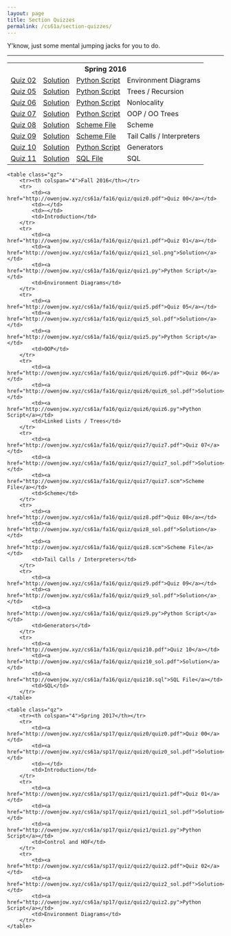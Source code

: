 ```yaml
---
layout: page
title: Section Quizzes
permalink: /cs61a/section-quizzes/
---
```


<p>
    Y'know, just some mental jumping jacks for you to do.
</p>

<hr class="overarching" />

<div>
    <table class="qz">
        <tr><th colspan="4">Spring 2016</th></tr>
        <tr>
            <td><a href="http://owenjow.xyz/cs61a/sp16/quiz/quiz2.pdf">Quiz 02</a></td>
            <td><a href="http://pythontutor.com/composingprograms.html#code=def+flip(pancake%29%3A%0A++++if+pancake+%3D%3D+'cakepan'%3A%0A++++++++return+'pancake'%0A++++elif+heat+!%3D+4%3A%0A++++++++return+'cakepan'%0A++++return+'flipped'%0A++++++++%0Adef+cook(pancake,+heat,+flip%29%3A%0A++++if+heat+//+10%3A%0A++++++++return+'burnt'%0A++++heat+%2B%3D+3%0A++++pancake+%3D+flip(pancake%29%0A++++%0A++++def+cook(pancake,+heat,+flip%29%3A%0A++++++++if+heat+%3E%3D+5%3A%0A++++++++++++return+'done'%0A++++++++heat+%2B%3D+1%0A++++++++pancake+%3D+flip(pancake%29%0A++++++++return+cook(pancake,+heat,+lambda+p%3A+flip(p%29%29%0A++++++++%0A++++return+cook(pancake,+heat,+lambda+p%3A+flip(p%29+%5C%0A++++++++++++if+heat+%25+2+%3D%3D+0+else+p%29%0A++++%0Apancake,+heat+%3D+'batter',+1%0Acook(pancake,+heat,+flip%29&mode=display&origin=composingprograms.js&cumulative=true&py=3&rawInputLstJSON=%5B%5D&curInstr=33">Solution</a></td>
            <td><a href="http://owenjow.xyz/cs61a/sp16/quiz/quiz2.py">Python Script</a></td>
            <td>Environment Diagrams</td>
        </tr>
        <tr>
            <td><a href="http://owenjow.xyz/cs61a/sp16/quiz/quiz5.pdf">Quiz 05</a></td>
            <td><a href="http://owenjow.xyz/cs61a/sp16/quiz/quiz5_sol.pdf">Solution</a></td>
            <td><a href="http://owenjow.xyz/cs61a/sp16/quiz/quiz5.py">Python Script</a></td>
            <td>Trees / Recursion</td>
        </tr>
        <tr>
            <td><a href="http://owenjow.xyz/cs61a/sp16/quiz/quiz6.pdf">Quiz 06</a></td>
            <td><a href="http://pythontutor.com/composingprograms.html#code=def+red(orange,+yellow,+green%29%3A%0A++++def+blue(%29%3A%0A++++++++if+1+%3E+2%3A%0A++++++++++++nonlocal+orange+%23+this+does+get+executed%0A++++++++else%3A%0A++++++++++++nonlocal+yellow+%23+so+does+this!%0A++++++++%0A++++++++orange,+yellow+%3D+orange+%2B+yellow+*+3,+orange+*+4%0A++++++++green+%3D+lambda+indigo%3A+int(orange+**+0.5%29%0A++++++++%0A++++++++if+yellow+%3C+orange%3A%0A++++++++++++green+%3D+lambda+violet%3A+int(orange+**+2%29%0A++++++++%0A++++++++return+green(orange%29%0A++++return+blue%0A%0Agatsby+%3D+red(3,+2,+1%29(%29&mode=display&origin=composingprograms.js&cumulative=true&py=3&rawInputLstJSON=%5B%5D&curInstr=16">Solution</a></td>
            <td><a href="http://owenjow.xyz/cs61a/sp16/quiz/quiz6.py">Python Script</a></td>
            <td>Nonlocality</td>
        </tr>
        <tr>
            <td><a href="http://owenjow.xyz/cs61a/sp16/quiz/quiz7.pdf">Quiz 07</a></td>
            <td><a href="http://owenjow.xyz/cs61a/sp16/quiz/quiz7_sol.pdf">Solution</a></td>
            <td><a href="http://owenjow.xyz/cs61a/sp16/quiz/quiz7.py">Python Script</a></td>
            <td>OOP / OO Trees</td>
        </tr>
        <tr>
            <td><a href="http://owenjow.xyz/cs61a/sp16/quiz/quiz8.pdf">Quiz 08</a></td>
            <td><a href="http://owenjow.xyz/cs61a/sp16/quiz/quiz8_sol.pdf">Solution</a></td>
            <td><a href="http://owenjow.xyz/cs61a/sp16/quiz/quiz8.scm">Scheme File</a></td>
            <td>Scheme</td>
        </tr>
        <tr>
            <td><a href="http://owenjow.xyz/cs61a/sp16/quiz/quiz9.pdf">Quiz 09</a></td>
            <td><a href="http://owenjow.xyz/cs61a/sp16/quiz/quiz9_sol.pdf">Solution</a></td>
            <td><a href="http://owenjow.xyz/cs61a/sp16/quiz/quiz9.scm">Scheme File</a></td>
            <td>Tail Calls / Interpreters</td>
        </tr>
        <tr>
            <td><a href="http://owenjow.xyz/cs61a/sp16/quiz/quiz10.pdf">Quiz 10</a></td>
            <td><a href="http://owenjow.xyz/cs61a/sp16/quiz/quiz10_sol.pdf">Solution</a></td>
            <td><a href="http://owenjow.xyz/cs61a/sp16/quiz/quiz10.py">Python Script</a></td>
            <td>Generators</td>
        </tr>
        <tr>
            <td><a href="http://owenjow.xyz/cs61a/sp16/quiz/quiz11.pdf">Quiz 11</a></td>
            <td><a href="http://owenjow.xyz/cs61a/sp16/quiz/quiz11_sol.pdf">Solution</a></td>
            <td><a href="http://owenjow.xyz/cs61a/sp16/quiz/quiz11.sql">SQL File</a></td>
            <td>SQL</td>
        </tr>
    </table>
    
    <table class="qz">
        <tr><th colspan="4">Fall 2016</th></tr>
        <tr>
            <td><a href="http://owenjow.xyz/cs61a/fa16/quiz/quiz0.pdf">Quiz 00</a></td>
            <td>–</td>
            <td>–</td>
            <td>Introduction</td>
        </tr>
        <tr>
            <td><a href="http://owenjow.xyz/cs61a/fa16/quiz/quiz1.pdf">Quiz 01</a></td>
            <td><a href="http://owenjow.xyz/cs61a/fa16/quiz/quiz1_sol.png">Solution</a></td>
            <td><a href="http://owenjow.xyz/cs61a/fa16/quiz/quiz1.py">Python Script</a></td>
            <td>Environment Diagrams</td>
        </tr>
        <tr>
            <td><a href="http://owenjow.xyz/cs61a/fa16/quiz/quiz5.pdf">Quiz 05</a></td>
            <td><a href="http://owenjow.xyz/cs61a/fa16/quiz/quiz5_sol.pdf">Solution</a></td>
            <td><a href="http://owenjow.xyz/cs61a/fa16/quiz/quiz5.py">Python Script</a></td>
            <td>OOP</td>
        </tr>
        <tr>
            <td><a href="http://owenjow.xyz/cs61a/fa16/quiz/quiz6/quiz6.pdf">Quiz 06</a></td>
            <td><a href="http://owenjow.xyz/cs61a/fa16/quiz/quiz6/quiz6_sol.pdf">Solution</a></td>
            <td><a href="http://owenjow.xyz/cs61a/fa16/quiz/quiz6/quiz6.py">Python Script</a></td>
            <td>Linked Lists / Trees</td>
        </tr>
        <tr>
            <td><a href="http://owenjow.xyz/cs61a/fa16/quiz/quiz7/quiz7.pdf">Quiz 07</a></td>
            <td><a href="http://owenjow.xyz/cs61a/fa16/quiz/quiz7/quiz7_sol.pdf">Solution</a></td>
            <td><a href="http://owenjow.xyz/cs61a/fa16/quiz/quiz7/quiz7.scm">Scheme File</a></td>
            <td>Scheme</td>
        </tr>
        <tr>
            <td><a href="http://owenjow.xyz/cs61a/fa16/quiz/quiz8.pdf">Quiz 08</a></td>
            <td><a href="http://owenjow.xyz/cs61a/fa16/quiz/quiz8_sol.pdf">Solution</a></td>
            <td><a href="http://owenjow.xyz/cs61a/fa16/quiz/quiz8.scm">Scheme File</a></td>
            <td>Tail Calls / Interpreters</td>
        </tr>
        <tr>
            <td><a href="http://owenjow.xyz/cs61a/fa16/quiz/quiz9.pdf">Quiz 09</a></td>
            <td><a href="http://owenjow.xyz/cs61a/fa16/quiz/quiz9_sol.pdf">Solution</a></td>
            <td><a href="http://owenjow.xyz/cs61a/fa16/quiz/quiz9.py">Python Script</a></td>
            <td>Generators</td>
        </tr>
        <tr>
            <td><a href="http://owenjow.xyz/cs61a/fa16/quiz/quiz10.pdf">Quiz 10</a></td>
            <td><a href="http://owenjow.xyz/cs61a/fa16/quiz/quiz10_sol.pdf">Solution</a></td>
            <td><a href="http://owenjow.xyz/cs61a/fa16/quiz/quiz10.sql">SQL File</a></td>
            <td>SQL</td>
        </tr>
    </table>
    
    <table class="qz">
        <tr><th colspan="4">Spring 2017</th></tr>
        <tr>
            <td><a href="http://owenjow.xyz/cs61a/sp17/quiz/quiz0/quiz0.pdf">Quiz 00</a></td>
            <td><a href="http://owenjow.xyz/cs61a/sp17/quiz/quiz0/quiz0_sol.pdf">Solution</a></td>
            <td>–</td>
            <td>Introduction</td>
        </tr>
        <tr>
            <td><a href="http://owenjow.xyz/cs61a/sp17/quiz/quiz1/quiz1.pdf">Quiz 01</a></td>
            <td><a href="http://owenjow.xyz/cs61a/sp17/quiz/quiz1/quiz1_sol.pdf">Solution</a></td>
            <td><a href="http://owenjow.xyz/cs61a/sp17/quiz/quiz1/quiz1.py">Python Script</a></td>
            <td>Control and HOF</td>
        </tr>
        <tr>
            <td><a href="http://owenjow.xyz/cs61a/sp17/quiz/quiz2/quiz2.pdf">Quiz 02</a></td>
            <td><a href="http://owenjow.xyz/cs61a/sp17/quiz/quiz2/quiz2_sol.pdf">Solution</a></td>
            <td><a href="http://owenjow.xyz/cs61a/sp17/quiz/quiz2/quiz2.py">Python Script</a></td>
            <td>Environment Diagrams</td>
        </tr>
    </table>
</div>
